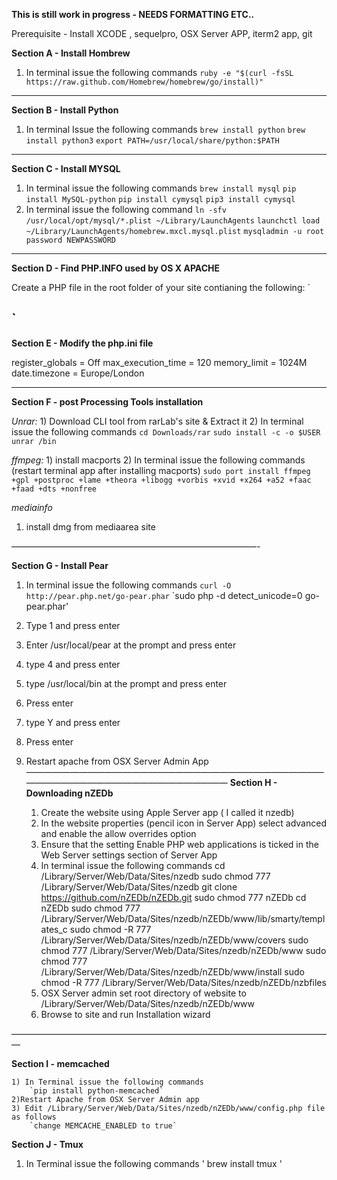 **This is still work in progress - NEEDS FORMATTING ETC..**

Prerequisite - Install XCODE , sequelpro, OSX Server APP, iterm2 app, git

**Section A - Install Hombrew**
1) In terminal issue the following commands 
	`ruby -e "$(curl -fsSL https://raw.github.com/Homebrew/homebrew/go/install)"`
	
-----------------------------------------------------------------------------------------
**Section B - Install Python**
1) In terminal Issue the following commands
	`brew install python`
        `brew install python3`
	`export PATH=/usr/local/share/python:$PATH`

-----------------------------------------------------------------------------------------	
	
**Section C - Install MYSQL**
1) In terminal issue the following commands 
	`brew install mysql`
    `pip install MySQL-python`
	`pip install cymysql`
        `pip3 install cymysql`
3) In terminal issue the following command
        `ln -sfv /usr/local/opt/mysql/*.plist ~/Library/LaunchAgents`
        `launchctl load ~/Library/LaunchAgents/homebrew.mxcl.mysql.plist`
	`mysqladmin -u root password NEWPASSWORD`
	
-----------------------------------------------------------------------------------------

**Section D - Find PHP.INFO used by OS X APACHE**

Create a PHP file in the root folder of your site contianing the following:
`
<?php
phpinfo();
?>
`
------------------------------------------------------------------------------------------

**Section E - Modify the php.ini file**

register_globals = Off
max_execution_time = 120
memory_limit = 1024M
date.timezone = Europe/London

-----------------------------------------------------------------------------------------

**Section F - post Processing Tools installation**

_Unrar:_
	1) Download CLI tool from rarLab's site & Extract it
	2) In terminal issue the following commands
	   `cd Downloads/rar`
	   `sudo install -c -o $USER unrar /bin`
           

_ffmpeg:_
     1) install macports
     2) In terminal issue the following commands (restart terminal app after installing macports)
      `sudo port install ffmpeg +gpl +postproc +lame +theora +libogg +vorbis +xvid +x264 +a52 +faac +faad +dts +nonfree`

_mediainfo_
  1) install dmg from mediaarea site

————————————————————————————-

**Section G - Install Pear**

1) In terminal issue the following commands
	`curl -O http://pear.php.net/go-pear.phar`
	`sudo php -d detect_unicode=0 go-pear.phar'
2) Type 1 and press enter
3) Enter /usr/local/pear at the prompt and press enter
4) type 4 and press enter
5) type /usr/local/bin at the prompt and press enter
6) Press enter
7) type Y and press enter
8) Press enter
9) Restart apache from OSX Server Admin App
—————————————————————————————————————————————————————————
**Section H - Downloading nZEDb**

    1) Create the website using Apple Server app ( I called it nzedb)
    2) In the website properties (pencil icon in Server App) select advanced and enable the allow overrides option
    3) Ensure that the setting Enable PHP web applications is ticked in the Web Server settings section of Server App
    4) In terminal issue the following commands
	cd /Library/Server/Web/Data/Sites/nzedb
	sudo chmod 777 /Library/Server/Web/Data/Sites/nzedb
	git clone https://github.com/nZEDb/nZEDb.git
	sudo chmod 777 nZEDb
	cd nZEDb
	sudo chmod 777 /Library/Server/Web/Data/Sites/nzedb/nZEDb/www/lib/smarty/templates_c
	sudo chmod -R 777 /Library/Server/Web/Data/Sites/nzedb/nZEDb/www/covers
	sudo chmod 777 /Library/Server/Web/Data/Sites/nzedb/nZEDb/www
	sudo chmod 777 /Library/Server/Web/Data/Sites/nzedb/nZEDb/www/install
	sudo chmod -R 777 /Library/Server/Web/Data/Sites/nzedb/nZEDb/nzbfiles
    5) OSX Server admin set root directory of website to /Library/Server/Web/Data/Sites/nzedb/nZEDb/www
    6) Browse to site and run Installation wizard

—————————————————————————————————————

**Section I - memcached**

	1) In Terminal issue the following commands
		`pip install python-memcached`
	2)Restart Apache from OSX Server Admin app
	3) Edit /Library/Server/Web/Data/Sites/nzedb/nZEDb/www/config.php file as follows
		`change MEMCACHE_ENABLED to true`

**Section J - Tmux**
1) In Terminal issue the following commands
' brew install tmux ' 